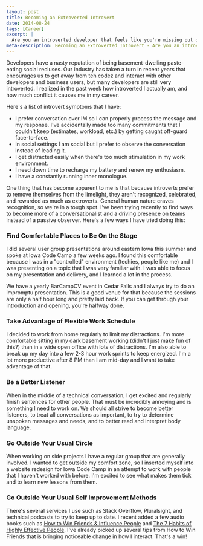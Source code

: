 ```yaml
---
layout: post
title: Becoming an Extroverted Introvert
date: 2014-08-24
tags: [Career]
excerpt: |
  Are you an introverted developer that feels like you're missing out on recognition and acknowledgement? I am. Read about how I'm trying to manage my introversion.
meta-description: Becoming an Extroverted Introvert - Are you an introverted developer that feels like you're missing out on recognition and acknowledgement? I am. Read about how I'm trying to manage my introversion.
---
```

<p>
Developers have a nasty reputation of being basement-dwelling paste-eating social recluses. Our industry has taken a turn in recent years that encourages us to get away from teh codez and interact with other developers and business users, but many developers are still very introverted. I realized in the past week how introverted I actually am, and how much conflict it causes me in my career.
</p>
<p>
Here's a list of introvert symptoms that I have:
<ul>
   <li>I prefer conversation over IM so I can properly process the message and my response. I've accidentally made too many commitments that I couldn't keep (estimates, workload, etc.) by getting caught off-guard face-to-face.</li>
   <li>In social settings I am social but I prefer to observe the conversation instead of leading it.</li>
   <li>I get distracted easily when there's too much stimulation in my work environment.</li>
   <li>I need down time to recharge my battery and renew my enthusiasm.</li>
   <li>I have a constantly running inner monologue.</li>
</ul>
</p>
<p>
One thing that has become apparent to me is that because introverts prefer to remove themselves from the limelight, they aren't recognized, celebrated, and rewarded as much as extroverts. General human nature craves recognition, so we're in a tough spot. I've been trying recently to find ways to become more of a conversationalist and a driving presence on teams instead of a passive observer. Here's a few ways I have tried doing this:
</p>
<h3>Find Comfortable Places to Be On the Stage</h3>
<p>
I did several user group presentations around eastern Iowa this summer and spoke at Iowa Code Camp a few weeks ago. I found this comfortable because I was in a "controlled" environment (techies, people like me) and I was presenting on a topic that I was very familiar with. I was able to focus on my presentation and delivery, and I learned a lot in the process.
</p>
<p>
We have a yearly BarCampCV event in Cedar Falls and I always try to do an impromptu presentation. This is a good venue for that because the sessions are only a half hour long and pretty laid back. If you can get through your introduction and opening, you're halfway done.
</p>
<h3>Take Advantage of Flexible Work Schedule</h3>
<p>
I decided to work from home regularly to limit my distractions. I'm more comfortable sitting in my dark basement working (didn't I just make fun of this?) than in a wide open office with lots of distractions. I'm also able to break up my day into a few 2-3 hour work sprints to keep energized. I'm a lot more productive after 8 PM than I am mid-day and I want to take advantage of that.
</p>
<h3>Be a Better Listener</h3>
<p>
When in the middle of a technical conversation, I get excited and regularly finish sentences for other people. That must be incredibly annoying and is something I need to work on. We should all strive to become better listeners, to treat all conversations as important, to try to determine unspoken messages and needs, and to better read and interpret body language.
</p>
<h3>Go Outside Your Usual Circle</h3>
<p>
When working on side projects I have a regular group that are generally involved. I wanted to get outside my comfort zone, so I inserted myself into a website redesign for Iowa Code Camp in an attempt to work with people that I haven't worked with before. I'm excited to see what makes them tick and to learn new lessons from them.
</p>
<h3>Go Outside Your Usual Self Improvement Methods</h3>
<p>
There's several services I use such as Stack Overflow, Pluralsight, and technical podcasts to try to keep up to date. I recent added a few audio books such as <a href="http://www.audible.com/pd/Business/How-to-Win-Friends-Influence-People-Audiobook/B002V5BV96/ref=a_search_c4_1_1_srTtl?qid=1408932255&sr=1-1" target="_blank">How to Win Friends & Influence People</a> and <a href="http://www.audible.com/pd/Business/The-7-Habits-of-Highly-Effective-People-Audiobook/B002V5HAL4/ref=a_search_c4_1_1_srTtl?qid=1408932280&sr=1-1" target="_blank">The 7 Habits of Highly Effective People</a>. I've already picked up several tips from How to Win Friends that is bringing noticeable change in how I interact. That's a win!
</p>
